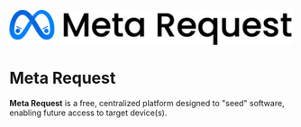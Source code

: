 ![Meta-Request Logo](https://github.com/ThijmenFick/Meta-Request/blob/main/logo.png)
# Meta Request

**Meta Request** is a free, centralized platform designed to "seed" software, enabling future access to target device(s).